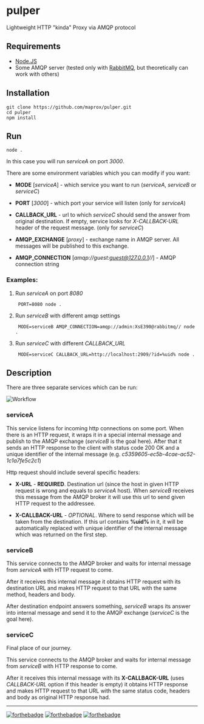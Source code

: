 # pulper

Lightweight HTTP "kinda" Proxy via AMQP protocol

## Requirements

* [Node.JS](https://nodejs.org)
* Some AMQP server (tested only with [RabbitMQ](https://www.rabbitmq.com),
  but theoretically can work with others)

## Installation

    git clone https://github.com/maprox/pulper.git
    cd pulper
    npm install

## Run

    node .

In this case you will run *serviceA* on port *3000*.

There are some environment variables which you can modify if you want:

* **MODE** [*serviceA*] - which service you want to run 
    (*serviceA*, *serviceB* or *serviceC*)

* **PORT** [*3000*] - which port your service will listen
    (only for *serviceA*)

* **CALLBACK_URL** - url to which *serviceC* should send the answer from
    original destination. If empty, service looks for *X-CALLBACK-URL*
    header of the request message. (only for *serviceC*)

* **AMQP_EXCHANGE** [*proxy*] - exchange name in AMQP server.
    All messages will be published to this exchange.

* **AMQP_CONNECTION** [*amqp://guest:guest@127.0.0.1//*] - AMQP
    connection string

### Examples:

1. Run *serviceA* on port *8080*

        PORT=8080 node .

2. Run *serviceB* with different amqp settings

        MODE=serviceB AMQP_CONNECTION=amqp://admin:XsE390@rabbitmq// node .

3. Run *serviceC* with different *CALLBACK_URL*

        MODE=serviceC CALLBACK_URL=http://localhost:2909/?id=%uid% node .

## Description

There are three separate services which can be run:

![Workflow](https://github.com/maprox/pulper/raw/master/assets/routing.png)

### serviceA

This service listens for incoming http connections on some port.
When there is an HTTP request, it wraps it in a special internal message
and publish to the AMQP exchange (*serviceB* is the goal here).
After that it sends an HTTP response to the client with status code 200 OK
and a unique identifier of the internal message
(e.g. *c5359605-ec5b-4cae-ac52-1c1a7fe5c2c1*)

Http request should include several specific headers:

* **X-URL** - **REQUIRED**. Destination url (since the host in given HTTP
    request is wrong and equals to *serviceA* host). When *serviceB* receives
    this message from the AMQP broker it will use this url to send
    given HTTP request to the addressee.

* **X-CALLBACK-URL** - *OPTIONAL*. Where to send response which will be
    taken from the destination. If this url contains **%uid%** in it, it will
    be automatically replaced with unique identifier of the internal message
    which was returned on the first step.

### serviceB

This service connects to the AMQP broker and waits for internal message
from *serviceA* with HTTP request to come.

After it receives this internal message it obtains HTTP request with its
destination URL and makes HTTP request to that URL with the same method,
headers and body.

After destination endpoint answers something, *serviceB* wraps its answer
into internal message and send it to the AMQP exchange
(*serviceC* is the goal here).

### serviceC

Final place of our journey.

This service connects to the AMQP broker and waits for internal message
from *serviceB* with HTTP response to come.

After it receives this internal message with its **X-CALLBACK-URL** 
(uses *CALLBACK-URL* option if this header is empty) it obtains HTTP response
and makes HTTP request to that URL with the same status code,
headers and body as original HTTP response had.


---

[![forthebadge](http://forthebadge.com/images/badges/designed-in-ms-paint.svg)](http://forthebadge.com)
[![forthebadge](http://forthebadge.com/images/badges/powered-by-electricity.svg)](http://forthebadge.com)
[![forthebadge](http://forthebadge.com/images/badges/fuck-it-ship-it.svg)](http://forthebadge.com)